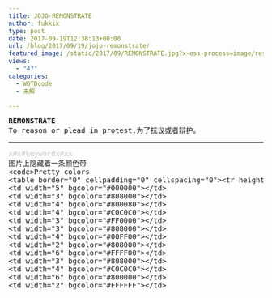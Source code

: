 ```yaml
---
title: JOJO-REMONSTRATE
author: fukkix
type: post
date: 2017-09-19T12:38:13+00:00
url: /blog/2017/09/19/jojo-remonstrate/
featured_image: /static/2017/09/REMONSTRATE.jpg?x-oss-process=image/resize,m_fill,w_582,h_220
views:
  - "47"
categories:
  - WOTDcode
  - 未解

---
```

<pre><strong>REMONSTRATE
</strong>To reason or plead in protest.为了抗议或者辩护。<!--more--></pre>

* * *

<pre><span style="color: #c7c7c7;">x#x#keywordx#xx</span>
图片上隐藏着一条颜色带
&lt;code&gt;Pretty colors
&lt;table border="0" cellpadding="0" cellspacing="0"&gt;&lt;tr height="1"&gt;
&lt;td width="5" bgcolor="#000000"&gt;&lt;/td&gt;
&lt;td width="3" bgcolor="#808000"&gt;&lt;/td&gt;
&lt;td width="4" bgcolor="#800080"&gt;&lt;/td&gt;
&lt;td width="4" bgcolor="#C0C0C0"&gt;&lt;/td&gt;
&lt;td width="3" bgcolor="#FF0000"&gt;&lt;/td&gt;
&lt;td width="3" bgcolor="#808000"&gt;&lt;/td&gt;
&lt;td width="4" bgcolor="#00FF00"&gt;&lt;/td&gt;
&lt;td width="2" bgcolor="#808000"&gt;&lt;/td&gt;
&lt;td width="6" bgcolor="#FFFF00"&gt;&lt;/td&gt;
&lt;td width="3" bgcolor="#808000"&gt;&lt;/td&gt;
&lt;td width="4" bgcolor="#C0C0C0"&gt;&lt;/td&gt;
&lt;td width="6" bgcolor="#800000"&gt;&lt;/td&gt;
&lt;td width="2" bgcolor="#FFFFFF"&gt;&lt;/td&gt;

</pre>